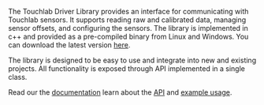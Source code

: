 The Touchlab Driver Library provides an interface for communicating with Touchlab sensors.
It supports reading raw and calibrated data, managing sensor offsets,
and configuring the sensors.
The library is implemented in c++ and provided as a pre-compiled binary from Linux and Windows. You can download the latest version [here](https://github.com/touchlab-avatarx/touchlab_driver_cpp/releases).

The library is designed to be easy to use and integrate into new and existing projects.
All functionality is exposed through API implemented in a single class.

Read our the [documentation](https://touchlab-avatarx.github.io/touchlab_driver_cpp/) learn about the [API](https://touchlab-avatarx.github.io/touchlab_driver_cpp/api.html) and [example usage](https://touchlab-avatarx.github.io/touchlab_driver_cpp/example.html).


